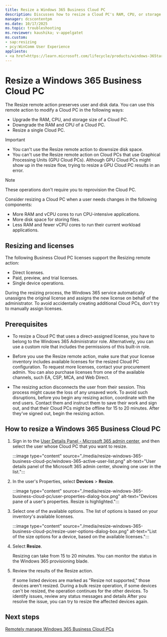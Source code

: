 ```yaml
---
title: Resize a Windows 365 Business Cloud PC
description: Discusses how to resize a Cloud PC's RAM, CPU, or storage based on your available licenses.
manager: dcscontentpm
ms.date: 10/17/2025
ms.topic: troubleshooting
ms.reviewer: kaushika; v-appelgatet
ms.custom:
- sap:resizing
- pcy:WinComm User Experience
appliesto:
- <a href=https://learn.microsoft.com/lifecycle/products/windows-365target=_blank>Supported versions of Windows 365</a>
---
```

# Resize a Windows 365 Business Cloud PC

The Resize remote action preserves user and disk data. You can use this remote action to modify a Cloud PC in the following ways:

- Upgrade the RAM, CPU, and storage size of a Cloud PC.
- Downgrade the RAM and CPU of a Cloud PC.
- Resize a single Cloud PC.

> [!IMPORTANT]  
>
> - You can't use the Resize remote action to downsize disk space.
> - You can't use the Resize remote action on Cloud PCs that use Graphical Processing Units (GPU Cloud PCs). Although GPU Cloud PCs might show up in the resize flow, trying to resize a GPU Cloud PC results in an error.

> [!NOTE]  
> These operations don't require you to reprovision the Cloud PC.

Consider resizing a Cloud PC when a user needs changes in the following components:

- More RAM and vCPU cores to run CPU-intensive applications.
- More disk space for storing files.
- Less RAM and fewer vCPU cores to run their current workload applications.

## Resizing and licenses

The following Business Cloud PC licenses support the Resizing remote action:

- Direct licenses.
- Paid, preview, and trial licenses.
- Single device operations.

During the resizing process, the Windows 365 service automatically unassigns the original license and assigns the new license on behalf of the administrator. To avoid accidentally creating additional Cloud PCs, don't try to manually assign licenses.

## Prerequisites

- To resize a Cloud PC that uses a direct-assigned license, you have to belong to the Windows 365 Administrator role. Alternatively, you can use a custom role that includes the permissions of this built-in role.

- Before you use the Resize remote action, make sure that your license inventory includes available licenses for the resized Cloud PC configuration. To request more licenses, contact your procurement admin. You can also purchase licenses from one of the available channels, such  EA, CSP, MCA, and Web Direct.

- The resizing action disconnects the user from their session. This process might cause the loss of any unsaved work. To avoid such disruptions, before you begin any resizing action, coordinate with the end users. Contact them and instruct them to save their work and sign out, and that their Cloud PCs might be offline for 15 to 20 minutes. After they've signed out, begin the resizing action.

## How to resize a Windows 365 Business Cloud PC

1. Sign in to the [User Details Panel - Microsoft 365 admin center](https://admin.microsoft.com/Adminportal/Home#/users), and then select the user whose Cloud PC that you want to resize.

   :::image type="content" source="./media/resize-windows-365-business-cloud-pc/windows-365-active-user-list.png" alt-text="User details panel of the Microsoft 365 admin center, showing one user in the list.":::

1. In the user's Properties, select **Devices** > **Resize**.

   :::image type="content" source="./media/resize-windows-365-business-cloud-pc/user-properties-dialog-box.png" alt-text="Devices pane of a user's properties. Resize is highlighted.":::

1. Select one of the available options. The list of options is based on your inventory's available licenses.

   :::image type="content" source="./media/resize-windows-365-business-cloud-pc/resize-user-options-dialog-box.png" alt-text="List of the size options for a device, based on the available licenses.":::

1. Select **Resize**.

   Resizing can take from 15 to 20 minutes. You can monitor the status in the Windows 365 provisioning blade.

1. Review the results of the Resize action.

   If some listed devices are marked as "Resize not supported," those devices aren't resized. During a bulk resize operation, if some devices can't be resized, the operation continues for the other devices. To identify issues, review any status messages and details  After you resolve the issue, you can try to resize the affected devices again.

## Next steps

[Remotely manage Windows 365 Business Cloud PCs](remotely-manage-business-cloud-pcs.md)
